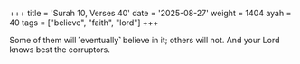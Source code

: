 +++
title = 'Surah 10, Verses 40'
date = '2025-08-27'
weight = 1404
ayah = 40
tags = ["believe", "faith", "lord"]
+++

Some of them will ˹eventually˺ believe in it; others will not. And your Lord knows best the corruptors.